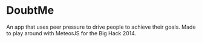 DoubtMe
=======

An app that uses peer pressure to drive people to achieve their goals.  Made to play around with MeteorJS for the Big Hack 2014.
